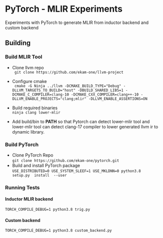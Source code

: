 # PyTorch - MLIR Experiments

Experiments with PyTorch to generate MLIR from inductor backend and custom backend

## Building

### Build MLIR Tool
- Clone llvm repo  <br />
`` git clone https://github.com/ekam-one/llvm-project``
- Configure cmake <br />
`` cmake -G Ninja ../llvm -DCMAKE_BUILD_TYPE="Debug" -DLLVM_TARGETS_TO_BUILD="host" -DBUILD_SHARED_LIBS=1 -DCMAKE_C_COMPILER=clang-10 -DCMAKE_CXX_COMPILER=clang++-10 -DLLVM_ENABLE_PROJECTS="clang;mlir" -DLLVM_ENABLE_ASSERTIONS=ON``

- Build required binaries <br />
``ninja clang lower-mlir``
- Add build/bin to **PATH** so that Pytorch can detect lower-mlir tool and lower-mlir tool can detect clang-17 compiler to lower generated llvm ir to dynamic library.


### Build PyTorch

- Clone PyTorch Repo <br />
```git clone https://github.com/ekam-one/pytorch.git```
- Build and install PyTorch package <br />
```USE_DISTRIBUTED=0 USE_SYSTEM_SLEEF=1 USE_MKLDNN=0 python3.8  setup.py  install  --user```

### Running Tests

#### Inductor MLIR backend

``` TORCH_COMPILE_DEBUG=1 python3.8 trig.py ```

#### Custom backend
``` TORCH_COMPILE_DEBUG=1 python3.8 custom_backend.py ```

